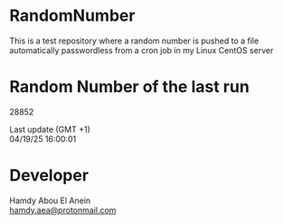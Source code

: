 # RandomNumber    
This is a test repository where a random number is pushed to a file automatically passwordless from a cron job in my Linux CentOS server    
# Random Number of the last run   
28852
      
Last update (GMT +1)    
04/19/25 16:00:01
# Developer    
Hamdy Abou El Anein   
hamdy.aea@protonmail.com
